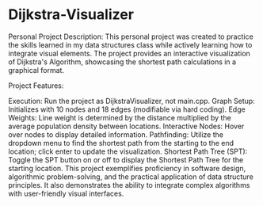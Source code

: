 # Dijkstra-Visualizer
Personal Project Description:
This personal project was created to practice the skills learned in my data structures class while actively learning how to integrate visual elements. The project provides an interactive visualization of Dijkstra's Algorithm, showcasing the shortest path calculations in a graphical format.

Project Features:

Execution: Run the project as DijkstraVisualizer, not main.cpp.
Graph Setup: Initializes with 10 nodes and 18 edges (modifiable via hard coding).
Edge Weights: Line weight is determined by the distance multiplied by the average population density between locations.
Interactive Nodes: Hover over nodes to display detailed information.
Pathfinding: Utilize the dropdown menu to find the shortest path from the starting to the end location; click enter to update the visualization.
Shortest Path Tree (SPT): Toggle the SPT button on or off to display the Shortest Path Tree for the starting location.
This project exemplifies proficiency in software design, algorithmic problem-solving, and the practical application of data structure principles. It also demonstrates the ability to integrate complex algorithms with user-friendly visual interfaces.
